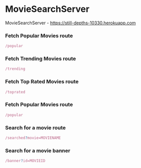 # MovieSearchServer
MovieSearchServer - https://still-depths-10330.herokuapp.com

### Fetch Popular Movies route
```js
/popular
```

### Fetch Trending Movies route
```js
/trending
```

### Fetch Top Rated Movies route
```js
/toprated
```

### Fetch Popular Movies route
```js
/popular
```

### Search for a movie route
```js
/searched?movie=MOVIENAME
```

### Search for a movie banner
```js
/banner?id=MOVIEID
```
